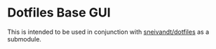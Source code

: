 # Dotfiles Base GUI

This is intended to be used in conjunction with [sneivandt/dotfiles](https://github.com/sneivandt/dotfiles) as a submodule.